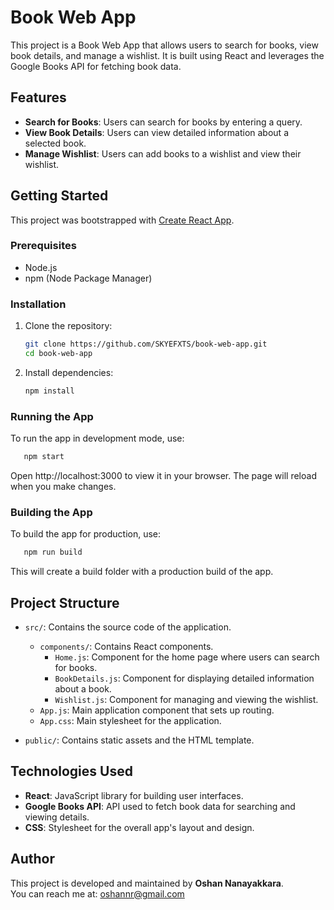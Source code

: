 # Book Web App

This project is a Book Web App that allows users to search for books, view book details, and manage a wishlist. It is built using React and leverages the Google Books API for fetching book data.

## Features

- **Search for Books**: Users can search for books by entering a query.
- **View Book Details**: Users can view detailed information about a selected book.
- **Manage Wishlist**: Users can add books to a wishlist and view their wishlist.

## Getting Started

This project was bootstrapped with [Create React App](https://github.com/facebook/create-react-app).

### Prerequisites

- Node.js
- npm (Node Package Manager)

### Installation

1. Clone the repository:
   ```sh
   git clone https://github.com/SKYEFXTS/book-web-app.git
   cd book-web-app

2. Install dependencies:
   ```sh
   npm install
   
### Running the App

To run the app in development mode, use:
  ```sh
     npm start
   ```
Open http://localhost:3000 to view it in your browser. The page will reload when you make changes.

### Building the App

To build the app for production, use:
  ```sh
     npm run build
   ```
This will create a build folder with a production build of the app.

## Project Structure

- `src/`: Contains the source code of the application.
   - `components/`: Contains React components.
      - `Home.js`: Component for the home page where users can search for books.
      - `BookDetails.js`: Component for displaying detailed information about a book.
      - `Wishlist.js`: Component for managing and viewing the wishlist.
   - `App.js`: Main application component that sets up routing.
   - `App.css`: Main stylesheet for the application.

- `public/`: Contains static assets and the HTML template.

## Technologies Used

- **React**: JavaScript library for building user interfaces.
- **Google Books API**: API used to fetch book data for searching and viewing details.
- **CSS**: Stylesheet for the overall app's layout and design.

## Author

This project is developed and maintained by **Oshan Nanayakkara**.  
You can reach me at: [oshannr@gmail.com](mailto:oshannr@gmail.com)